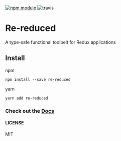 [![npm module](https://badge.fury.io/js/re-reduced.svg)](https://www.npmjs.org/package/re-reduced)
![travis](https://travis-ci.org/alanrsoares/re-reduced.svg?branch=master)

# Re-reduced

A type-safe functional toolbelt for Redux applications

## Install

npm

```
npm install --save re-reduced
```

yarn

```
yarn add re-reduced
```

### Check out the [Docs](https://re-reduced.netlify.com/)

#### LICENSE

MIT
